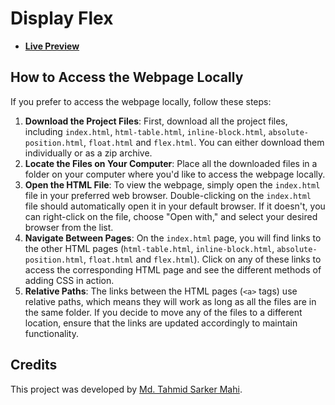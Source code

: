 # Display Flex

- [**Live Preview**](https://tahmid-sarker-mahi.github.io/Full-Stack-Mastery/Front-End%20Development/CSS/Display%20Flex/index.html)

## How to Access the Webpage Locally

If you prefer to access the webpage locally, follow these steps:

1. **Download the Project Files**: First, download all the project files, including `index.html`, `html-table.html`, `inline-block.html`, `absolute-position.html`, `float.html` and `flex.html`. You can either download them individually or as a zip archive.
2. **Locate the Files on Your Computer**: Place all the downloaded files in a folder on your computer where you'd like to access the webpage locally.
3. **Open the HTML File**: To view the webpage, simply open the `index.html` file in your preferred web browser. Double-clicking on the `index.html` file should automatically open it in your default browser. If it doesn't, you can right-click on the file, choose "Open with," and select your desired browser from the list.
4. **Navigate Between Pages**: On the `index.html` page, you will find links to the other HTML pages (`html-table.html`, `inline-block.html`, `absolute-position.html`, `float.html` and `flex.html`). Click on any of these links to access the corresponding HTML page and see the different methods of adding CSS in action.
5. **Relative Paths**: The links between the HTML pages (`<a>` tags) use relative paths, which means they will work as long as all the files are in the same folder. If you decide to move any of the files to a different location, ensure that the links are updated accordingly to maintain functionality.

## Credits

This project was developed by [Md. Tahmid Sarker Mahi](https://tahmid-sarker-mahi.github.io).